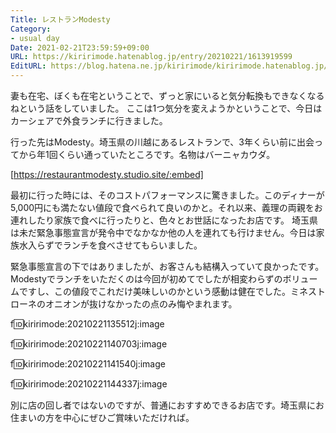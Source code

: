 ```yaml
---
Title: レストランModesty
Category:
- usual day
Date: 2021-02-21T23:59:59+09:00
URL: https://kiririmode.hatenablog.jp/entry/20210221/1613919599
EditURL: https://blog.hatena.ne.jp/kiririmode/kiririmode.hatenablog.jp/atom/entry/26006613694897381
---
```


妻も在宅、ぼくも在宅ということで、ずっと家にいると気分転換もできなくなるねという話をしていました。
ここは1つ気分を変えようかということで、今日はカーシェアで外食ランチに行きました。

行った先はModesty。埼玉県の川越にあるレストランで、3年くらい前に出会ってから年1回くらい通っていたところです。名物はバーニャカウダ。

[https://restaurantmodesty.studio.site/:embed]

最初に行った時には、そのコストパフォーマンスに驚きました。このディナーが5,000円にも満たない値段で食べられて良いのかと。それ以来、義理の両親をお連れしたり家族で食べに行ったりと、色々とお世話になったお店です。
埼玉県は未だ緊急事態宣言が発令中でなかなか他の人を連れても行けません。今日は家族水入らずでランチを食べさせてもらいました。

緊急事態宣言の下ではありましたが、お客さんも結構入っていて良かったです。
Modestyでランチをいただくのは今回が初めてでしたが相変わらずのボリュームですし、この値段でこれだけ美味しいのかという感動は健在でした。ミネストローネのオニオンが抜けなかったの点のみ悔やまれます。

f:id:kiririmode:20210221135512j:image

f:id:kiririmode:20210221140703j:image

f:id:kiririmode:20210221141540j:image

f:id:kiririmode:20210221144337j:image

別に店の回し者ではないのですが、普通におすすめできるお店です。埼玉県にお住まいの方を中心にぜひご賞味いただければ。
